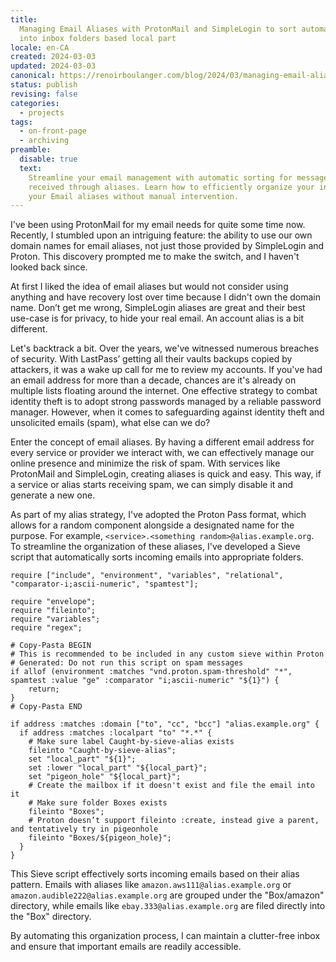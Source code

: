 ```yaml
---
title:
  Managing Email Aliases with ProtonMail and SimpleLogin to sort automatically
  into inbox folders based local part
locale: en-CA
created: 2024-03-03
updated: 2024-03-03
canonical: https://renoirboulanger.com/blog/2024/03/managing-email-aliases-with-protonmail-and-simplelogin-to-sort-automatically-into-inbox-folders-based-local-part/
status: publish
revising: false
categories:
  - projects
tags:
  - on-front-page
  - archiving
preamble:
  disable: true
  text:
    Streamline your email management with automatic sorting for messages
    received through aliases. Learn how to efficiently organize your inbox for
    your Email aliases without manual intervention.
---
```


I've been using ProtonMail for my email needs for quite some time now. Recently,
I stumbled upon an intriguing feature: the ability to use our own domain names
for email aliases, not just those provided by SimpleLogin and Proton. This
discovery prompted me to make the switch, and I haven't looked back since.

At first I liked the idea of email aliases but would not consider using anything
and have recovery lost over time because I didn't own the domain name. Don’t get
me wrong, SimpleLogin aliases are great and their best use-case is for privacy,
to hide your real email. An account alias is a bit different.

Let's backtrack a bit. Over the years, we've witnessed numerous breaches of
security. With LastPass’ getting all their vaults backups copied by attackers,
it was a wake up call for me to review my accounts. If you've had an email
address for more than a decade, chances are it's already on multiple lists
floating around the internet. One effective strategy to combat identity theft is
to adopt strong passwords managed by a reliable password manager. However, when
it comes to safeguarding against identity theft and unsolicited emails (spam),
what else can we do?

Enter the concept of email aliases. By having a different email address for
every service or provider we interact with, we can effectively manage our online
presence and minimize the risk of spam. With services like ProtonMail and
SimpleLogin, creating aliases is quick and easy. This way, if a service or alias
starts receiving spam, we can simply disable it and generate a new one.

As part of my alias strategy, I've adopted the Proton Pass format, which allows
for a random component alongside a designated name for the purpose. For example,
`<service>.<something random>@alias.example.org`. To streamline the organization
of these aliases, I've developed a Sieve script that automatically sorts
incoming emails into appropriate folders.


<code-group>
  <code-block label="Sieve" active>

```sieve
require ["include", "environment", "variables", "relational", "comparator-i;ascii-numeric", "spamtest"];

require "envelope";
require "fileinto";
require "variables";
require "regex";

# Copy-Pasta BEGIN
# This is recommended to be included in any custom sieve within Proton
# Generated: Do not run this script on spam messages
if allof (environment :matches "vnd.proton.spam-threshold" "*", spamtest :value "ge" :comparator "i;ascii-numeric" "${1}") {
    return;
}
# Copy-Pasta END

if address :matches :domain ["to", "cc", "bcc"] "alias.example.org" {
  if address :matches :localpart "to" "*.*" {
    # Make sure label Caught-by-sieve-alias exists
    fileinto "Caught-by-sieve-alias";
    set "local_part" "${1}";
    set :lower "local_part" "${local_part}";
    set "pigeon_hole" "${local_part}";
    # Create the mailbox if it doesn't exist and file the email into it
    # Make sure folder Boxes exists
    fileinto "Boxes";
    # Proton doesn’t support fileinto :create, instead give a parent, and tentatively try in pigeonhole
    fileinto "Boxes/${pigeon_hole}";
  }
}
```

  </code-block>
</code-group>

This Sieve script effectively sorts incoming emails based on their alias
pattern. Emails with aliases like `amazon.aws111@alias.example.org` or
`amazon.audible222@alias.example.org` are grouped under the "Box/amazon"
directory, while emails like `ebay.333@alias.example.org` are filed directly
into the "Box" directory.

By automating this organization process, I can maintain a clutter-free inbox and
ensure that important emails are readily accessible.

[lessons-from-lastpass]:
  https://proton.me/blog/lessons-from-lastpass
  'Lessons from LastPass'
